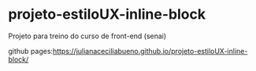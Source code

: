 # projeto-estiloUX-inline-block
Projeto para treino do curso de front-end (senai)

github pages:https://julianaceciliabueno.github.io/projeto-estiloUX-inline-block/
